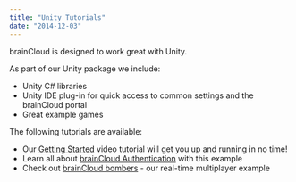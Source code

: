 ```yaml
---
title: "Unity Tutorials"
date: "2014-12-03"
---
```


brainCloud is designed to work great with Unity.

As part of our Unity package we include:

- Unity C# libraries
- Unity IDE plug-in for quick access to common settings and the brainCloud portal
- Great example games

The following tutorials are available:

- Our [Getting Started](/apidocs/tutorials/unity-tutorials/unity-tutorial-1-getting-started/) video tutorial will get you up and running in no time!
- Learn all about [brainCloud Authentication](/apidocs/tutorials/unity-tutorials/unity-authentication-example/) with this example
- Check out [brainCloud bombers](/apidocs/tutorials/unity-tutorials/braincloud-bombers-example-game/) - our real-time multiplayer example

